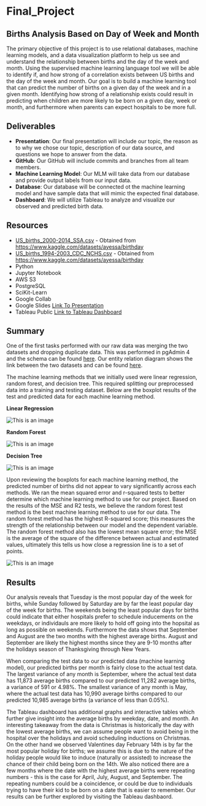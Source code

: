 # Final_Project

## Births Analysis Based on Day of Week and Month
The primary objective of this project is to use relational databases, machine learning models, and a data visualization platform to help us see and understand the relationship between births and the day of the week and month.  Using the supervised machine learning language tool we will be able to identify if, and how strong of a correlation exists between US births and the day of the week and month.  Our goal is to build a machine learning tool that can predict the number of births on a given day of the week and in a given month.  Identifying how strong of a relationship exists could result in predicting when children are more likely to be born on a given day, week or month, and furthermore when parents can expect hospitals to be more full.

## Deliverables
- **Presentation**: Our final presentation will include our topic, the reason as to why we chose our topic, description of our data source, and questions we hope to answer from the data.
- **GitHub**: Our GitHub will include commits and branches from all team members.
- **Machine Learning Model**: Our MLM will take data from our database and provide output labels from our input data.
- **Database**: Our database will be connected ot the machine learning model and have sample data that will mimic the expected final database.
- **Dashboard**: We will utilize Tableau to analyze and visualize our observed and predicted birth data.

## Resources
- [US_births_2000-2014_SSA.csv](https://github.com/Yasminem2022/Final_Project/blob/main/Resources/US_births_2000-2014_SSA.csv) - Obtained from https://www.kaggle.com/datasets/ayessa/birthday
- [US_births_1994-2003_CDC_NCHS.csv](https://github.com/Yasminem2022/Final_Project/blob/main/Resources/US_births_1994-2003_CDC_NCHS.csv) - Obtained from https://www.kaggle.com/datasets/ayessa/birthday
- Python
- Jupyter Notebook
- AWS S3
- PostgreSQL
- SciKit-Learn
- Google Collab
- Google Slides [Link To Presentation](https://docs.google.com/presentation/d/1XEJwOefnhCDtBqo3TJdhocbbkaxkwLATrcOSYfvUenU/edit?usp=sharing)
- Tableau Public [Link to Tableau Dashboard](https://public.tableau.com/app/profile/ian.zukowski/viz/Birthday_Analysis/PredictionsbyMonth?publish=yes)

## Summary
One of the first tasks performed with our raw data was merging the two datasets and dropping duplicate data.  This was performed in pgAdmin 4 and the schema can be found [here](https://github.com/Yasminem2022/Final_Project/blob/main/schema.sql).  Our entity relation diagram shows the link between the two datasets and can be found [here](https://github.com/Yasminem2022/Final_Project/blob/main/ERD_2.png).

The machine learning methods that we initially used were linear regression, random forest, and decision tree.  This required splitting our preprocessed data into a training and testing dataset. Below are the boxplot results of the test and predicted data for each machine learning method.

**Linear Regression**

![This is an image](https://github.com/Yasminem2022/Final_Project/blob/main/Images/BoxPlot_LinearRegression.png)

**Random Forest**

![This is an image](https://github.com/Yasminem2022/Final_Project/blob/main/Images/BoxPlot_RandomForest.png)

**Decision Tree**

![This is an image](https://github.com/Yasminem2022/Final_Project/blob/main/Images/BoxPlot_DecisionTree.png)


Upon reviewing the boxplots for each machine learning method, the predicted number of births did not appear to vary significantly across each methods.  We ran the mean squared error and r-squared tests to better determine which machine learning method to use for our project.  Based on the results of the MSE and R2 tests, we believe the random forest test method is the best machine learning method to use for our data.  The random forest method has the highest R-squared score; this measures the strength of the relationship between our model and the dependent variable.  The random forest method also has the lowest mean square error; the MSE is the average of the square of the difference between actual and estimated values, ultimately this tells us how close a regression line is to a set of points.

![This is an image](https://github.com/Yasminem2022/Final_Project/blob/main/Images/MSE_R-Squared_Comparisons.png)


## Results

Our analysis reveals that Tuesday is the most popular day of the week for births, while Sunday followed by Saturday are by far the least popular day of the week for births.  The weekends being the least popular days for births could indicate that either hospitals prefer to schedule inducements on the weekdays, or individauls are more likely to hold off going into the hopsital as long as possible on weekends.  Furthermore the data shows that September and August are the two months with the highest average births.  August and September are likely the highest months since they are 9-10 months after the holidays season of Thanksgiving through New Years.

When comparing the test data to our predicted data (machine learning model), our predicted births per month is fairly close to the actual test data.  The largest variance of any month is September, where the actual test data has 11,873 average births compared to our predicted 11,282 average births, a variance of 591 or 4.98%. The smallest variance of any month is May, where the actual test data has 10,990 average births compared to our predicted 10,985 average births (a variance of less than 0.05%).

The Tableau dashboard has additional graphs and interactive tables which further give insight into the average births by weekday, date, and month.  An interesting takeaway from the data is Christmas is historically the day with the lowest average births, we can assume people want to avoid being in the hospital over the holidays and avoid scheduling inductions on Christmas.  On the other hand we observed Valentines day February 14th is by far the most popular holiday for births; we assume this is due to the nature of the holiday people would like to induce (naturally or assisted) to increase the chance of their child being born on the 14th. We also noticed there are a few months where the date with the highest average births were repeating numbers - this is the case for April, July, August, and September.  The repeating numbers could be a coincidence, or could be due to individuals trying to have their kid to be born on a date that is easier to remember. Our results can be further explored by visiting the Tableau dashbaord.
